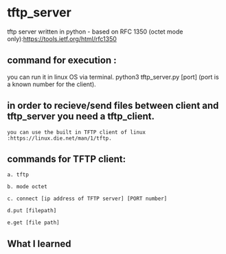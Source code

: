 # tftp_server
tftp server written in python - based on RFC 1350 (octet mode only):https://tools.ietf.org/html/rfc1350 

## command for execution :
   you can run it in linux OS via terminal.
   python3 tftp_server.py [port]
  (port is a known number for the client).
  
## in order to recieve/send files between client and tftp_server you need a tftp_client.
    
    you can use the built in TFTP client of linux :https://linux.die.net/man/1/tftp.

## commands for TFTP client:

    a. tftp
    
    b. mode octet
    
    c. connect [ip address of TFTP server] [PORT number]
    
    d.put [filepath]
    
    e.get [file path]

## What I learned

